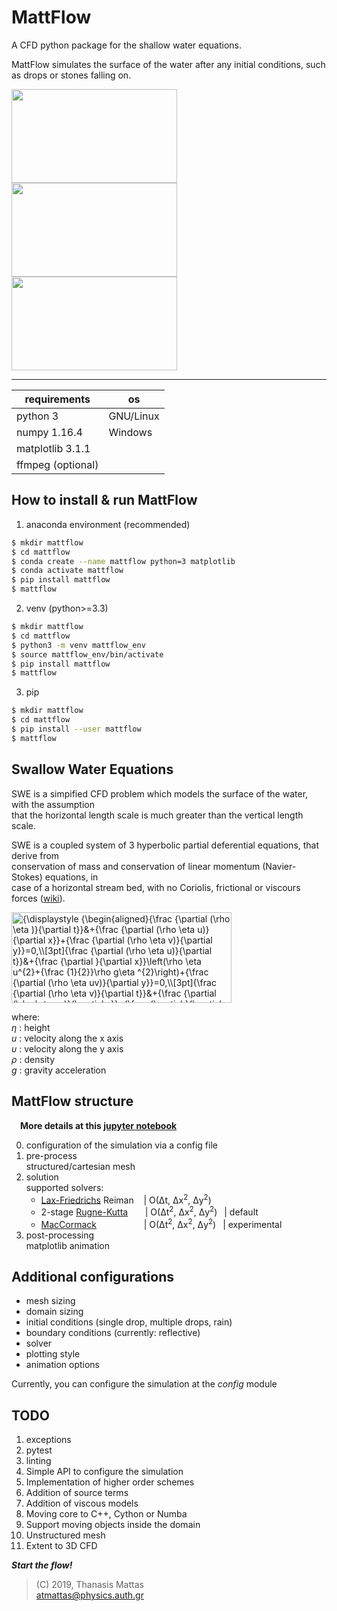 # MattFlow

A CFD python package for the shallow water equations.

MattFlow simulates the surface of the water after any initial conditions, such as drops or stones falling on.

<img src="https://media.giphy.com/media/jpVKPxzBiGoSvNYUrY/giphy.gif" width="265" height="150" /> <img src="https://media.giphy.com/media/VJNqBY7uKP3r0AvCcp/giphy.gif" width="265" height="150" /> <img src="https://media.giphy.com/media/QxYpANpE5snKSrdLJ5/giphy.gif" width="265" height="150" />

___

| requirements      | os        |
| ----------------  | --------- |
| python 3          | GNU/Linux |
| numpy 1.16.4      | Windows   |
| matplotlib 3.1.1  |           |
| ffmpeg (optional) |           |

## How to install & run MattFlow

1. anaconda environment (recommended)

```bash
$ mkdir mattflow
$ cd mattflow
$ conda create --name mattflow python=3 matplotlib
$ conda activate mattflow
$ pip install mattflow
$ mattflow
```

2. venv (python>=3.3)  

```bash
$ mkdir mattflow
$ cd mattflow
$ python3 -m venv mattflow_env
$ source mattflow_env/bin/activate
$ pip install mattflow
$ mattflow
```

3. pip

```bash
$ mkdir mattflow
$ cd mattflow
$ pip install --user mattflow
$ mattflow
```


## Swallow Water Equations

SWE is a simpified CFD problem which models the surface of the water, with the assumption  
that the horizontal length scale is much greater than the vertical length scale.  

SWE is a coupled system of 3 hyperbolic partial deferential equations, that derive from  
conservation of mass and conservation of linear momentum (Navier-Stokes) equations, in  
case of a horizontal stream bed, with no Coriolis, frictional or viscours forces ([wiki]).

<img src="https://wikimedia.org/api/rest_v1/media/math/render/svg/9b9d481407c0c835525291740de8d1c446265ce2" class="mwe-math-fallback-image-inline" aria-hidden="true" style="vertical-align: -18ex; width:46ex; height:19ex;" alt="{\displaystyle {\begin{aligned}{\frac {\partial (\rho \eta )}{\partial t}}&amp;+{\frac {\partial (\rho \eta u)}{\partial x}}+{\frac {\partial (\rho \eta v)}{\partial y}}=0,\\[3pt]{\frac {\partial (\rho \eta u)}{\partial t}}&amp;+{\frac {\partial }{\partial x}}\left(\rho \eta u^{2}+{\frac {1}{2}}\rho g\eta ^{2}\right)+{\frac {\partial (\rho \eta uv)}{\partial y}}=0,\\[3pt]{\frac {\partial (\rho \eta v)}{\partial t}}&amp;+{\frac {\partial (\rho \eta uv)}{\partial x}}+{\frac {\partial }{\partial y}}\left(\rho \eta v^{2}+{\frac {1}{2}}\rho g\eta ^{2}\right)=0.\end{aligned}}}">

where:  
_η_ : height  
_u_ : velocity along the x axis  
_υ_ : velocity along the y axis  
_ρ_ : density  
_g_ : gravity acceleration


## MattFlow structure
&emsp;**More details at this [jupyter notebook]**

0. configuration of the simulation via a config file
1. pre-process  
structured/cartesian mesh
2. solution  
   supported solvers:  
   - [Lax-Friedrichs] Reiman
   &nbsp;&nbsp;                | O(Δt, Δx<sup>2</sup>, Δy<sup>2</sup>)  
   - 2-stage [Rugne-Kutta]
   &nbsp; &nbsp; &nbsp;        | O(Δt<sup>2</sup>, Δx<sup>2</sup>, Δy<sup>2</sup>)
   &ensp;| default  
   - [MacCormack]
   &emsp; &emsp; &emsp; &emsp; | O(Δt<sup>2</sup>, Δx<sup>2</sup>, Δy<sup>2</sup>)
   &ensp;| experimental
3. post-processing  
   matplotlib animation

## Additional configurations

- mesh sizing
- domain sizing
- initial conditions (single drop, multiple drops, rain)
- boundary conditions (currently: reflective)
- solver
- plotting style
- animation options

Currently, you can configure the simulation at the _config_ module  

## TODO

1. exceptions
2. pytest
3. linting
4. Simple API to configure the simulation
5. Implementation of higher order schemes
6. Addition of source terms
7. Addition of viscous models
8. Moving core to C++, Cython or Numba
9. Support moving objects inside the domain
10. Unstructured mesh
11. Extent to 3D CFD

***Start the flow!***

>(C) 2019, Thanasis Mattas  
>atmattas@physics.auth.gr


[//]: # "links"

[wiki]: <https://en.wikipedia.org/wiki/Shallow_water_equations>
[Lax-Friedrichs]: <https://en.wikipedia.org/wiki/Lax%E2%80%93Friedrichs_method>
[Rugne-Kutta]: <https://en.wikipedia.org/wiki/Runge%E2%80%93Kutta_methods>
[Lax-Wendroff]: <https://en.wikipedia.org/wiki/Lax%E2%80%93Wendroff_method>
[MacCormack]: <https://en.wikipedia.org/wiki/MacCormack_method>
[jupyter notebook]: <https://colab.research.google.com/github/ThanasisMattas/mattflow/blob/master/notebooks/mattflow_notebook.ipynb#scrollTo=sqSJYpEwmJN3>
